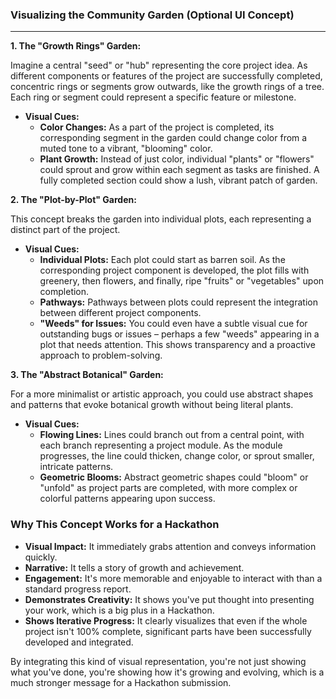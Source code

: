 ### Visualizing the Community Garden (Optional UI Concept)

---

**1. The "Growth Rings" Garden:**

Imagine a central "seed" or "hub" representing the core project idea. As different components or features of the project are successfully completed, concentric rings or segments grow outwards, like the growth rings of a tree. Each ring or segment could represent a specific feature or milestone.

* **Visual Cues:**
    * **Color Changes:** As a part of the project is completed, its corresponding segment in the garden could change color from a muted tone to a vibrant, "blooming" color.
    * **Plant Growth:** Instead of just color, individual "plants" or "flowers" could sprout and grow within each segment as tasks are finished. A fully completed section could show a lush, vibrant patch of garden.

**2. The "Plot-by-Plot" Garden:**

This concept breaks the garden into individual plots, each representing a distinct part of the project.

* **Visual Cues:**
    * **Individual Plots:** Each plot could start as barren soil. As the corresponding project component is developed, the plot fills with greenery, then flowers, and finally, ripe "fruits" or "vegetables" upon completion.
    * **Pathways:** Pathways between plots could represent the integration between different project components.
    * **"Weeds" for Issues:** You could even have a subtle visual cue for outstanding bugs or issues – perhaps a few "weeds" appearing in a plot that needs attention. This shows transparency and a proactive approach to problem-solving.

**3. The "Abstract Botanical" Garden:**

For a more minimalist or artistic approach, you could use abstract shapes and patterns that evoke botanical growth without being literal plants.

* **Visual Cues:**
    * **Flowing Lines:** Lines could branch out from a central point, with each branch representing a project module. As the module progresses, the line could thicken, change color, or sprout smaller, intricate patterns.
    * **Geometric Blooms:** Abstract geometric shapes could "bloom" or "unfold" as project parts are completed, with more complex or colorful patterns appearing upon success.

### Why This Concept Works for a Hackathon

* **Visual Impact:** It immediately grabs attention and conveys information quickly.
* **Narrative:** It tells a story of growth and achievement.
* **Engagement:** It's more memorable and enjoyable to interact with than a standard progress report.
* **Demonstrates Creativity:** It shows you've put thought into presenting your work, which is a big plus in a Hackathon.
* **Shows Iterative Progress:** It clearly visualizes that even if the whole project isn't 100% complete, significant parts have been successfully developed and integrated.

By integrating this kind of visual representation, you're not just showing what you've done, you're showing how it's growing and evolving, which is a much stronger message for a Hackathon submission.
